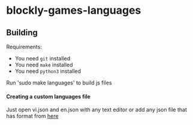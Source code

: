 # blockly-games-languages

## Building

Requirements:
- You need `git` installed
- You need `make` installed
- You need `python3` installed

Run 'sudo make languages' to build js files

#### Creating a custom languages file

Just open vi.json and en.json with any text editor or add any json file that has format from [here](https://github.com/google/blockly-games/tree/master/json)
